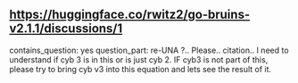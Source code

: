 ## https://huggingface.co/rwitz2/go-bruins-v2.1.1/discussions/1

contains_question: yes
question_part: re-UNA ?.. Please.. citation.. I need to understand if cyb 3 is in this or is just cyb 2. IF cyb3 is not part of this, please try to bring cyb v3 into this equation and lets see the result of it.